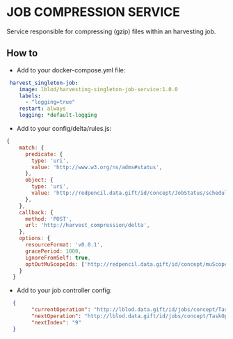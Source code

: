 # JOB COMPRESSION SERVICE

Service responsible for compressing (gzip) files within an harvesting job.

## How to

- Add to your docker-compose.yml file:
```yaml
 harvest_singleton-job:
    image: lblod/harvesting-singleton-job-service:1.0.0
    labels:
      - "logging=true"
    restart: always
    logging: *default-logging
```
- Add to your config/delta/rules.js:
```js
{
    match: {
      predicate: {
        type: 'uri',
        value: 'http://www.w3.org/ns/adms#status',
      },
      object: {
        type: 'uri',
        value: 'http://redpencil.data.gift/id/concept/JobStatus/scheduled',
      },
    },
    callback: {
      method: 'POST',
      url: 'http://harvest_compression/delta',
    },
    options: {
      resourceFormat: 'v0.0.1',
      gracePeriod: 1000,
      ignoreFromSelf: true,
      optOutMuScopeIds: ['http://redpencil.data.gift/id/concept/muScope/deltas/initialSync'],
    }
  }
```
- Add to your job controller config:
```json
  {
        "currentOperation": "http://lblod.data.gift/id/jobs/concept/TaskOperation/checking-urls",
        "nextOperation": "http://lblod.data.gift/id/jobs/concept/TaskOperation/compressFiles",
        "nextIndex": "9"
  }
```
